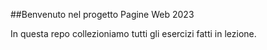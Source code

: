 ##Benvenuto nel progetto Pagine Web 2023

In questa repo collezioniamo tutti gli esercizi fatti in lezione.
